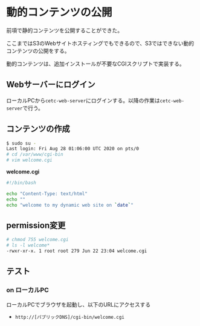 # 動的コンテンツの公開

前項で静的コンテンツを公開することができた。

ここまではS3のWebサイトホスティングでもできるので、S3ではできない動的コンテンツの公開をする。

動的コンテンツは、追加インストールが不要なCGIスクリプトで実装する。

## Webサーバーにログイン

ローカルPCから`cetc-web-server`にログインする。以降の作業は`cetc-web-server`で行う。

## コンテンツの作成

```bash
$ sudo su -
Last login: Fri Aug 28 01:06:00 UTC 2020 on pts/0
# cd /var/www/cgi-bin
# vim welcome.cgi
```
**welcome.cgi**

```bash
#!/bin/bash

echo "Content-Type: text/html"
echo ""
echo "welcome to my dynamic web site on `date`"
```
## permission変更

```bash
# chmod 755 welcome.cgi
# ls -l welcome*
-rwxr-xr-x. 1 root root 279 Jun 22 23:04 welcome.cgi
```
## テスト

### on ローカルPC

ローカルPCでブラウザを起動し、以下のURLにアクセスする
- `http://[パブリックDNS]/cgi-bin/welcome.cgi`
